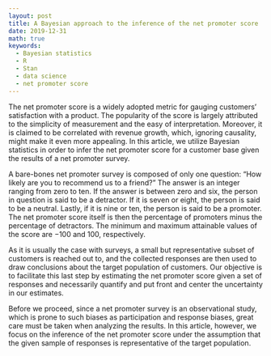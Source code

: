 ```yaml
---
layout: post
title: A Bayesian approach to the inference of the net promoter score
date: 2019-12-31
math: true
keywords:
  - Bayesian statistics
  - R
  - Stan
  - data science
  - net promoter score
---
```


The net promoter score is a widely adopted metric for gauging customers’
satisfaction with a product. The popularity of the score is largely attributed
to the simplicity of measurement and the easy of interpretation. Moreover, it is
claimed to be correlated with revenue growth, which, ignoring causality, might
make it even more appealing. In this article, we utilize Bayesian statistics in
order to infer the net promoter score for a customer base given the results of a
net promoter survey.

A bare-bones net promoter survey is composed of only one question: “How likely
are you to recommend us to a friend?” The answer is an integer ranging from zero
to ten. If the answer is between zero and six, the person in question is said to
be a detractor. If it is seven or eight, the person is said to be a neutral.
Lastly, if it is nine or ten, the person is said to be a promoter. The net
promoter score itself is then the percentage of promoters minus the percentage
of detractors. The minimum and maximum attainable values of the score are −100
and 100, respectively.

As it is usually the case with surveys, a small but representative subset of
customers is reached out to, and the collected responses are then used to draw
conclusions about the target population of customers. Our objective is to
facilitate this last step by estimating the net promoter score given a set of
responses and necessarily quantify and put front and center the uncertainty in
our estimates.

Before we proceed, since a net promoter survey is an observational study, which
is prone to such biases as participation and response biases, great care must be
taken when analyzing the results. In this article, however, we focus on the
inference of the net promoter score under the assumption that the given sample
of responses is representative of the target population.

